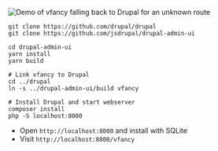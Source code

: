 ![Demo of vfancy falling back to Drupal for an unknown route](https://i.imgur.com/zbNrH2u.gifv)


```
git clone https://github.com/drupal/drupal
git clone https://github.com/jsdrupal/drupal-admin-ui

cd drupal-admin-ui
yarn install
yarn build

# Link vfancy to Drupal
cd ../drupal
ln -s ../drupal-admin-ui/build vfancy

# Install Drupal and start webserver
composer install
php -S localhost:8000
```

- Open `http://localhost:8000` and install with SQLite
- Visit `http://localhost:8000/vfancy`

